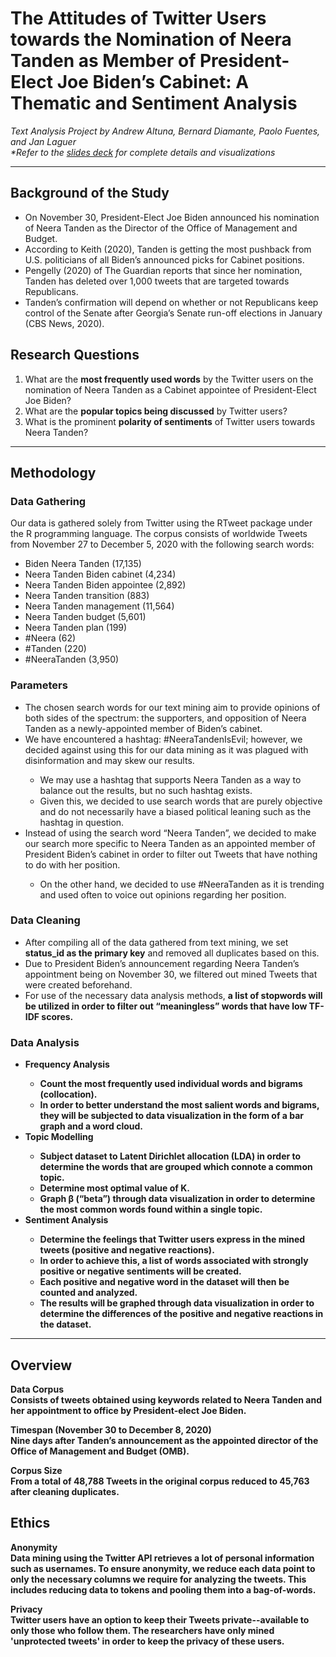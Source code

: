 <h1>The Attitudes of Twitter Users towards the Nomination of Neera Tanden as Member of President-Elect Joe Biden’s Cabinet: A Thematic and Sentiment Analysis</h1>
<i>Text Analysis Project by Andrew Altuna, Bernard Diamante, Paolo Fuentes, and Jan Laguer</i><br>
<i>*Refer to the <a href="https://github.com/bernard-diamante/neera-tanden/blob/main/slides_deck.pdf">slides deck<a> for complete details and visualizations</i>
<hr>
<h2>Background of the Study</h2>
<ul>
  <li>On November 30, President-Elect Joe Biden announced his nomination of Neera Tanden as the Director of the Office of Management and Budget.</li>
  <li>According to Keith (2020), Tanden is getting the most pushback from U.S. politicians of all Biden’s announced picks for Cabinet positions.</li>
  <li>Pengelly (2020) of The Guardian reports that since her nomination, Tanden has deleted over 1,000 tweets that are targeted towards Republicans.</li>
  <li>Tanden’s confirmation will depend on whether or not Republicans keep control of the Senate after Georgia’s Senate run-off elections in January (CBS News, 2020).</li>
</ul>

<h2>Research Questions</h2>
<ol>
  <li>What are the <b>most frequently used words</b> by the Twitter users on the nomination of Neera Tanden as a Cabinet appointee of President-Elect Joe Biden?</li>
  <li>What are the <b>popular topics being discussed</b> by Twitter users?</li>
  <li>What is the prominent <b>polarity of sentiments</b> of Twitter users towards Neera Tanden?</li>
</ol>
<hr>
<h2>Methodology</h2>
<h3>Data Gathering</h3>
<p>Our data is gathered solely from Twitter using the RTweet package under the R programming language. The corpus consists of worldwide Tweets from November 27 to December 5, 2020 with the following search words:
  <ul>
    <li>Biden Neera Tanden (17,135)</li>
    <li>Neera Tanden Biden cabinet (4,234)</li>
    <li>Neera Tanden Biden appointee (2,892)</li>
    <li>Neera Tanden transition (883)</li>
    <li>Neera Tanden management (11,564)</li>
    <li>Neera Tanden budget (5,601)</li>
    <li>Neera Tanden plan (199)</li>
    <li>#Neera (62)</li>
    <li>#Tanden (220)</li>
    <li>#NeeraTanden (3,950)</li>
  </ul>
</p>
<h3>Parameters</h3>
<ul>
  <li>The chosen search words for our text mining aim to provide opinions of both sides of the spectrum: the supporters, and opposition of Neera Tanden as a newly-appointed member of Biden’s cabinet.</li>
  <li>We have encountered a hashtag: #NeeraTandenIsEvil; however, we decided against using this for our data mining as it was plagued with disinformation and may skew our results.</li>
  <ul>
    <li>We may use a hashtag that supports Neera Tanden as a way to balance out the results, but no such hashtag exists.</li>
    <li>Given this, we decided to use search words that are purely objective and do not necessarily have a biased political leaning such as the hashtag in question.</li>
  </ul>
  <li>Instead of using the search word “Neera Tanden”, we decided to make our search more specific to Neera Tanden as an appointed member of President Biden’s cabinet in order to filter out Tweets that have nothing to do with her position.</li>
  <ul>
    <li>On the other hand, we decided to use #NeeraTanden as it is trending and used often to voice out opinions regarding her position.</li>
  </ul>
</ul>
<h3>Data Cleaning</h3>
<ul>
  <li>After compiling all of the data gathered from text mining, we set <b>status_id as the primary key</b> and removed all duplicates based on this.</li>
  <li>Due to President Biden’s announcement regarding Neera Tanden’s appointment being on November 30, we filtered out mined Tweets that were created beforehand.</li>
  <li>For use of the necessary data analysis methods, <b>a list of stopwords will be utilized<b> in order to filter out “meaningless” words that have low TF-IDF scores.</li>
</ul>
<h3>Data Analysis</h3>
    <ul>
      <li>Frequency Analysis</li>
        <ul>
          <li>Count the most frequently used individual words and bigrams (collocation).</li>
          <li>In order to better understand the most salient words and bigrams, they will be subjected to data visualization in the form of a bar graph and a word cloud.</li>
        </ul>
      <li>Topic Modelling</li>
        <ul>
          <li>Subject dataset to Latent Dirichlet allocation (LDA) in order to determine the words that are grouped which connote a common topic.</li>
          <li>Determine most optimal value of K.</li>
          <li>Graph β (“beta”) through data visualization in order to determine the most common words found within a single topic.</li>
        </ul>
      <li>Sentiment Analysis</li>
        <ul>
          <li>Determine the feelings that Twitter users express in the mined tweets (positive and negative reactions).</li>
          <li>In order to achieve this, a list of words associated with strongly positive or negative sentiments will be created. </li>
          <li>Each positive and negative word in the dataset will then be counted and analyzed. </li>
          <li>The results will be graphed through data visualization in order to determine the differences of the positive and negative reactions in the dataset.</li>
        </ul>
    </ul>
<hr>
<h2>Overview</h2>
<p><b>Data Corpus</b><br> 
Consists of tweets obtained using keywords related to Neera Tanden and her appointment to office by President-elect Joe Biden.</p>
<p><b>Timespan (November 30 to December 8, 2020)</b><br> 
Nine days after Tanden’s announcement as the appointed director of the Office of Management and Budget (OMB).</p>
<p><b>Corpus Size</b><br> 
From a total of 48,788 Tweets in the original corpus reduced to 45,763 after cleaning duplicates.</p>

<h2>Ethics</h2>
<p><b>Anonymity</b><br>
Data mining using the Twitter API retrieves a lot of personal information such as usernames. To ensure anonymity, we reduce each data point to only the necessary columns we require for analyzing the tweets. This includes reducing data to tokens and pooling them into a bag-of-words.</p>
<p><b>Privacy</b><br>
Twitter users have an option to keep their Tweets private--available to only those who follow them. The researchers have only mined 'unprotected tweets' in order to keep the privacy of these users.
</p>
